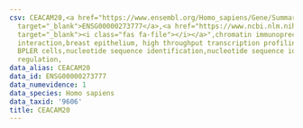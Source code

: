 ```yaml
---
csv: CEACAM20,<a href="https://www.ensembl.org/Homo_sapiens/Gene/Summary?db=core;g=ENSG00000273777"
  target="_blank">ENSG00000273777</a>,<a href="https://www.ncbi.nlm.nih.gov/pubmed/22863008"
  target="_blank"><i class="fas fa-file"></i></a>",chromatin immunoprecipitation assay,direct
  interaction,breast epithelium, high throughput transcription profiling by microarray,
  BPLER cells,nucleotide sequence identification,nucleotide sequence identification,transcriptional
  regulation,
data_alias: CEACAM20
data_id: ENSG00000273777
data_numevidence: 1
data_species: Homo sapiens
data_taxid: '9606'
title: CEACAM20
---
```

